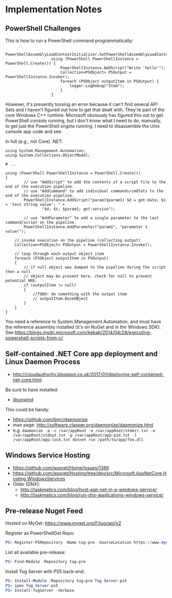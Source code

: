 # Implementation Notes

## PowerShell Challenges

This is how to run a PowerShell command programmatically:

```
                    PowerShellAssemblyLoadContextInitializer.SetPowerShellAssemblyLoadContext(AppContext.BaseDirectory);
                    using (PowerShell PowerShellInstance = PowerShell.Create()) {
                        PowerShellInstance.AddScript("Write 'hello'");
                        Collection<PSObject> PSOutput = PowerShellInstance.Invoke();
                        foreach (PSObject outputItem in PSOutput) {
                            logger.LogDebug("Item");
                        }
                    }
```

However, it's presently tossing an error because it can't find several API Sets and I haven't
figured out how to get that dealt with. They're part of the core Windows C++ runtime. Microsoft
obviously has figured this out to get PowerShell _console_ running, but I don't know what I need
to do, manually, to get just the PowerShell _engine_ running. I need to disassemble the Unix
console app code and see.

In full (e.g., not Core) .NET:

```
using System.Management.Automation;
using System.Collections.ObjectModel;

# ...

using (PowerShell PowerShellInstance = PowerShell.Create())
{
        // use "AddScript" to add the contents of a script file to the end of the execution pipeline.
        // use "AddCommand" to add individual commands/cmdlets to the end of the execution pipeline.
        PowerShellInstance.AddScript("param($param1) $d = get-date; $s = 'test string value'; " +
                "$d; $s; $param1; get-service");

        // use "AddParameter" to add a single parameter to the last command/script on the pipeline.
        PowerShellInstance.AddParameter("param1", "parameter 1 value!");  

    // invoke execution on the pipeline (collecting output)
    Collection<PSObject> PSOutput = PowerShellInstance.Invoke();

    // loop through each output object item
    foreach (PSObject outputItem in PSOutput)
    {
        // if null object was dumped to the pipeline during the script then a null
        // object may be present here. check for null to prevent potential NRE.
        if (outputItem != null)
        {
            //TODO: do something with the output item 
            // outputItem.BaseOBject
        }
    }
}
```

You need a reference to System.Management.Automation, and must have the reference assembly installed (it's on NuGet and in the Windows SDK). See https://blogs.msdn.microsoft.com/kebab/2014/04/28/executing-powershell-scripts-from-c/

## Self-contained .NET Core app deployment and Linux Daemon Process

* http://cloudauthority.blogspot.co.uk/2017/01/deploying-self-contained-net-core.html

Be sure to have installed:
* [libunwind](http://www.nongnu.org/libunwind/)

This could be handy:
* https://github.com/bmc/daemonize
* man page:  http://software.clapper.org/daemonize/daemonize.html
* e.g.  `daemonize -a -c /var/appRoot -e /var/appRoot/stderr.txt -o /var/appRoot/stdout.txt -p /var/appRoot/app-pid.txt -l /var/appRoot/app-lock.txt dotnet run /path/to/app/foo.dll`

## Windows Service Hosting

* https://github.com/aspnet/Home/issues/1386
* https://github.com/aspnet/Hosting/tree/dev/src/Microsoft.AspNetCore.Hosting.WindowsServices
* Older (DNX):
  * http://taskmatics.com/blog/host-asp-net-in-a-windows-service/
  * http://taskmatics.com/blog/run-dnx-applications-windows-service/

## Pre-release Nuget Feed

Hosted on MyGet:  https://www.myget.org/F/tug/api/v2

Register as PowerShellGet Repo:
```PowerShell
PS> Register-PSRepository -Name tug-pre -SourceLocation https://www.myget.org/F/tug/api/v2 -PackageManagementProvider nuget -Verbose
```

List all available pre-release:
```PowerShell
PS> Find-Module -Repository tug-pre
```

Install Tug Server with PS5 back-end:
```PowerShell
PS> Install-Module -Repository tug-pre Tug.Server-ps5
PS> ipmo Tug.Server-ps5
PS> Install-TugServer -Verbose
```
